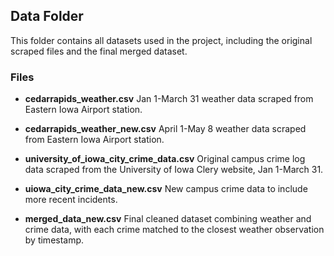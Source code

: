 ## Data Folder
This folder contains all datasets used in the project, including the original scraped files and the final merged dataset.

### Files
- **cedarrapids_weather.csv**
Jan 1-March 31 weather data scraped from Eastern Iowa Airport station.

- **cedarrapids_weather_new.csv**
April 1-May 8 weather data scraped from Eastern Iowa Airport station.

- **university_of_iowa_city_crime_data.csv**
Original campus crime log data scraped from the University of Iowa Clery website, Jan 1-March 31.

- **uiowa_city_crime_data_new.csv**
New campus crime data to include more recent incidents.

- **merged_data_new.csv**
Final cleaned dataset combining weather and crime data, with each crime matched to the closest weather observation by timestamp.
